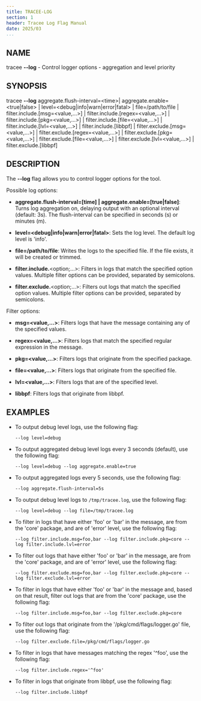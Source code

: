 ```yaml
---
title: TRACEE-LOG
section: 1
header: Tracee Log Flag Manual
date: 2025/03
...
```


## NAME

tracee **\-\-log** - Control logger options - aggregation and level priority

## SYNOPSIS

tracee **\-\-log** aggregate.flush-interval=<time\>| aggregate.enable=<true|false\> | level=<debug|info|warn|error|fatal\> | file=/path/to/file | filter.include.[msg=<value,...\>] | filter.include.[regex=<value,...\>] | filter.include.[pkg=<value,...\>] | filter.include.[file=<value,...\>] | filter.include.[lvl=<value,...\>] | filter.include.[libbpf] | filter.exclude.[msg=<value,...\>] | filter.exclude.[regex=<value,...\>] | filter.exclude.[pkg=<value,...\>] | filter.exclude.[file=<value,...\>] | filter.exclude.[lvl=<value,...\>] | filter.exclude.[libbpf]


## DESCRIPTION

The **\-\-log** flag allows you to control logger options for the tool.

Possible log options:

- **aggregate.flush-interval=[time] | aggregate.enable=[true|false]**: Turns log aggregation on, delaying output with an optional interval (default: 3s). The flush-interval can be specified in seconds (s) or minutes (m).

- **level=<debug|info|warn|error|fatal\>**: Sets the log level. The default log level is 'info'.

- **file=/path/to/file**: Writes the logs to the specified file. If the file exists, it will be created or trimmed.

- **filter.include.**<option;...\>: Filters in logs that match the specified option values. Multiple filter options can be provided, separated by semicolons.

- **filter.exclude.**<option;...\>: Filters out logs that match the specified option values. Multiple filter options can be provided, separated by semicolons.

Filter options:

- **msg=<value,...\>**: Filters logs that have the message containing any of the specified values.

- **regex=<value,...\>**: Filters logs that match the specified regular expression in the message.

- **pkg=<value,...\>**: Filters logs that originate from the specified package.

- **file=<value,...\>**: Filters logs that originate from the specified file.

- **lvl=<value,...\>**: Filters logs that are of the specified level.

- **libbpf**: Filters logs that originate from libbpf.

## EXAMPLES

- To output debug level logs, use the following flag:

  ```console
  --log level=debug
  ```

- To output aggregated debug level logs every 3 seconds (default), use the following flag:

  ```console
  --log level=debug --log aggregate.enable=true
  ```

- To output aggregated logs every 5 seconds, use the following flag:

  ```console
  --log aggregate.flush-interval=5s
  ```

- To output debug level logs to `/tmp/tracee.log`, use the following flag:

  ```console
  --log level=debug --log file=/tmp/tracee.log
  ```

- To filter in logs that have either 'foo' or 'bar' in the message, are from the 'core' package, and are of 'error' level, use the following flag:

  ```console
  --log filter.include.msg=foo,bar --log filter.include.pkg=core --log filter.include.lvl=error
  ```

- To filter out logs that have either 'foo' or 'bar' in the message, are from the 'core' package, and are of 'error' level, use the following flag:

  ```console
  --log filter.exclude.msg=foo,bar --log filter.exclude.pkg=core --log filter.exclude.lvl=error
  ```

- To filter in logs that have either 'foo' or 'bar' in the message and, based on that result, filter out logs that are from the 'core' package, use the following flag:

  ```console
  --log filter.include.msg=foo,bar --log filter.exclude.pkg=core
  ```

- To filter out logs that originate from the '/pkg/cmd/flags/logger.go' file, use the following flag:

  ```console
  --log filter.exclude.file=/pkg/cmd/flags/logger.go
  ```

- To filter in logs that have messages matching the regex '^foo', use the following flag:

  ```console
  --log filter.include.regex='^foo'
  ```

- To filter in logs that originate from libbpf, use the following flag:

  ```console
  --log filter.include.libbpf
  ```
